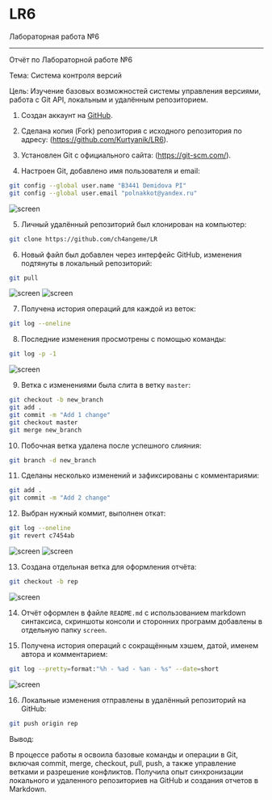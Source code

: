 # LR6
Лабораторная работа №6


---

Отчёт по Лабораторной работе №6 

Тема: Система контроля версий   

Цель: Изучение базовых возможностей системы управления версиями, работа с Git API, локальным и удалённым репозиторием.

 1. Создан аккаунт на [GitHub](https://github.com/).

 2. Сделана копия (Fork) репозитория с исходного репозитория по адресу: (https://github.com/Kurtyanik/LR6).

 3. Установлен Git с официального сайта: (https://git-scm.com/).
  
 4. Настроен Git, добавлено имя пользователя и email:
  ```bash
  git config --global user.name "В3441 Demidova PI"
  git config --global user.email "polnakkot@yandex.ru"
  ```
![screen](screen/12.png)

 5. Личный удалённый репозиторий был клонирован на компьютер:
  ```bash
  git clone https://github.com/ch4angeme/LR
  ```

 6. Новый файл был добавлен через интерфейс GitHub, изменения подтянуты в локальный репозиторий: 
  ```bash
  git pull
  ```
![screen](screen1.png)
![screen](screen/2.png)

 7. Получена история операций для каждой из веток:
  ```bash
  git log --oneline
  ```

 8. Последние изменения просмотрены с помощью команды:
  ```bash
  git log -p -1
  ```
![screen](screen/3.png)

 9. Ветка с изменениями была слита в ветку `master`:
  ```bash
  git checkout -b new_branch
  git add .
  git commit -m "Add 1 change"
  git checkout master
  git merge new_branch
  ```

 10. Побочная ветка удалена после успешного слияния:
  ```bash
  git branch -d new_branch
  ```

 11. Сделаны несколько изменений и зафиксированы с комментариями:
  ```bash
  git add .
  git commit -m "Add 2 change"
  ```

 12. Выбран нужный коммит, выполнен откат:
  ```bash
  git log --oneline
  git revert c7454ab
  ```
![screen](screen/4.png)
![screen](screen/5.png)

 13. Создана отдельная ветка для оформления отчёта:
  ```bash
  git checkout -b rep
  ```
![screen](screen/6.png)

 14. Отчёт оформлен в файле `README.md` с использованием markdown синтаксиса, cкриншоты консоли и сторонних программ добавлены в отдельную папку `screen`.

 15. Получена история операций с сокращённым хэшем, датой, именем автора и комментарием:
  ```bash
  git log --pretty=format:"%h - %ad - %an - %s" --date=short
  ```
![screen](screen/7.png)

 16. Локальные изменения отправлены в удалённый репозиторий на GitHub:
  ```bash
  git push origin rep
  ```

Вывод:

В процессе работы я освоила базовые команды и операции в Git, включая commit, merge, checkout, pull, push, а также управление ветками и разрешение конфликтов. Получила опыт синхронизации локального и удаленного репозиториев на GitHub и создания отчетов в Markdown.
